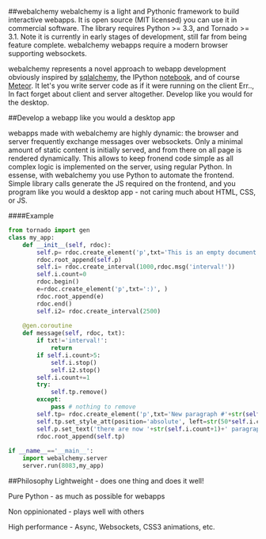 ##webalchemy
webalchemy is a light and Pythonic framework to build interactive webapps. It is open source (MIT licensed) you can use it in commercial software. The library requires Python >= 3.3, and Tornado >= 3.1. Note it is currently in early stages of development, still far from being feature complete. webalchemy webapps require a modern browser supporting websockets.

webalchemy represents a novel approach to webapp development obviously inspired by [sqlalchemy](http://www.sqlalchemy.org/), the IPython [notebook](http://ipython.org/), and of course [Meteor](http://www.meteor.com/). It let's you write server code as if it were running on the client Err.., In fact forget about client and server altogether. Develop like you would for the desktop.

##Develop a webapp like you would a desktop app

webapps made with webalchemy are highly dynamic: the browser and server frequently exchange messages over websockets. Only a minimal amount of static content is initially served, and from there on all page is rendered dynamically. This allows to keep fronend code simple as all complex logic is implemented on the server, using regular Python. In essense, with webalchemy you use Python to automate the frontend. Simple library calls generate the JS required on the frontend, and you program like you would a desktop app - not caring much about HTML, CSS, or JS.

####Example
```python
from tornado import gen
class my_app:    
    def __init__(self, rdoc):
        self.p= rdoc.create_element('p',txt='This is an empty document', )
        rdoc.root_append(self.p)
        self.i= rdoc.create_interval(1000,rdoc.msg('interval!'))
        self.i.count=0
        rdoc.begin()
        e=rdoc.create_element('p',txt=':)', )
        rdoc.root_append(e)
        rdoc.end()
        self.i2= rdoc.create_interval(2500)
    
    @gen.coroutine
    def message(self, rdoc, txt):
        if txt!='interval!':
            return
        if self.i.count>5:
            self.i.stop()
            self.i2.stop()
        self.i.count+=1
        try:
            self.tp.remove()
        except:
            pass # nothing to remove
        self.tp= rdoc.create_element('p',txt='New paragraph #'+str(self.i.count))
        self.tp.set_style_att(position='absolute', left=str(50*self.i.count)+'px', top=str(50*self.i.count)+'px')
        self.p.set_text('there are now '+str(self.i.count+1)+' paragraphs')
        rdoc.root_append(self.tp)
            
if __name__=='__main__':
    import webalchemy.server
    server.run(8083,my_app)
```
##Philosophy
Lightweight - does one thing and does it well!

Pure Python - as much as possible for webapps

Non oppinionated - plays well with others

High performance - Async, Websockets, CSS3 animations, etc.









